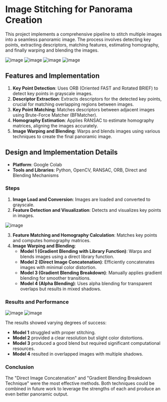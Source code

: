 # Image Stitching for Panorama Creation

This project implements a comprehensive pipeline to stitch multiple images into a seamless panoramic image. The process involves detecting key points, extracting descriptors, matching features, estimating homography, and finally warping and blending the images.

![image](https://github.com/user-attachments/assets/fc733939-64cb-4a0e-b9c0-66b3ecdc1f0d)
![image](https://github.com/user-attachments/assets/8ac54f33-8fa5-4a6e-b972-227e02fc7446)
![image](https://github.com/user-attachments/assets/d5625371-eda7-43c9-97ce-635d8c6ea203)
![image](https://github.com/user-attachments/assets/06a21cb2-2147-469f-ba82-964327b579a2)


## Features and Implementation

1. **Key Point Detection**: Uses ORB (Oriented FAST and Rotated BRIEF) to detect key points in grayscale images.
2. **Descriptor Extraction**: Extracts descriptors for the detected key points, crucial for matching overlapping regions between images.
3. **Key Point Matching**: Matches descriptors between adjacent images using Brute-Force Matcher (BFMatcher).
4. **Homography Estimation**: Applies RANSAC to estimate homography matrices, aligning the images accurately.
5. **Image Warping and Blending**: Warps and blends images using various techniques to create the final panoramic image.

## Design and Implementation Details

- **Platform**: Google Colab
- **Tools and Libraries**: Python, OpenCV, RANSAC, ORB, Direct and Blending Mechanisms

### Steps

1. **Image Load and Conversion**: Images are loaded and converted to grayscale.
2. **Feature Detection and Visualization**: Detects and visualizes key points in images.

![image](https://github.com/user-attachments/assets/78044e96-3725-4236-a732-df770f2926fc)

3. **Feature Matching and Homography Calculation**: Matches key points and computes homography matrices.
4. **Image Warping and Blending**:
   - **Model 1 (Gradient Blending with Library Function)**: Warps and blends images using a direct library function.
   - **Model 2 (Direct Image Concatenation)**: Efficiently concatenates images with minimal color distortion.
   - **Model 3 (Gradient Blending Breakdown)**: Manually applies gradient blending for smoother transitions.
   - **Model 4 (Alpha Blending)**: Uses alpha blending for transparent overlaps but results in mixed shadows.

### Results and Performance

![image](https://github.com/user-attachments/assets/6c0694e5-11ff-4989-bcca-bbbc32f500f8)
![image](https://github.com/user-attachments/assets/c1c507e0-e135-49fb-a186-08524fd0ded6)

The results showed varying degrees of success:
- **Model 1** struggled with proper stitching.
- **Model 2** provided a clear resolution but slight color distortions.
- **Model 3** produced a good blend but required significant computational resources.
- **Model 4** resulted in overlapped images with multiple shadows.

### Conclusion

The "Direct Image Concatenation" and "Gradient Blending Breakdown Technique" were the most effective methods. Both techniques could be combined in future work to leverage the strengths of each and produce an even better panoramic output.

